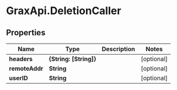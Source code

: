 # GraxApi.DeletionCaller

## Properties
Name | Type | Description | Notes
------------ | ------------- | ------------- | -------------
**headers** | **{String: [String]}** |  | [optional] 
**remoteAddr** | **String** |  | [optional] 
**userID** | **String** |  | [optional] 
